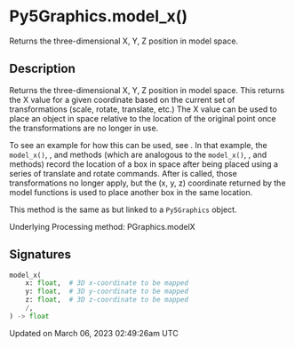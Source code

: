 # Py5Graphics.model_x()

Returns the three-dimensional X, Y, Z position in model space.

## Description

Returns the three-dimensional X, Y, Z position in model space. This returns the X value for a given coordinate based on the current set of transformations (scale, rotate, translate, etc.) The X value can be used to place an object in space relative to the location of the original point once the transformations are no longer in use. 

To see an example for how this can be used, see [](sketch_model_x). In that example, the `model_x()`, [](sketch_model_y), and [](sketch_model_z) methods (which are analogous to the `model_x()`, [](py5graphics_model_y), and [](py5graphics_model_z) methods) record the location of a box in space after being placed using a series of translate and rotate commands. After [](sketch_pop_matrix) is called, those transformations no longer apply, but the (x, y, z) coordinate returned by the model functions is used to place another box in the same location.

This method is the same as [](sketch_model_x) but linked to a `Py5Graphics` object.

Underlying Processing method: PGraphics.modelX

## Signatures

```python
model_x(
    x: float,  # 3D x-coordinate to be mapped
    y: float,  # 3D y-coordinate to be mapped
    z: float,  # 3D z-coordinate to be mapped
    /,
) -> float
```

Updated on March 06, 2023 02:49:26am UTC

